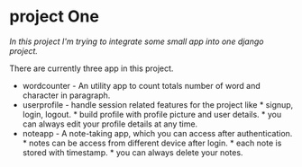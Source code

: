 # project One

*In this project I'm trying to integrate some small app into one django project.*

There are currently three app in this project.

* wordcounter - An utility app to count totals number of word and character in paragraph.
* userprofile - handle session related features for the project like
              * signup, login, logout.
              * build profile with profile picture and user details.
              * you can always edit your profile details at any time.
* noteapp - A note-taking app, which you can access after authentication.
          * notes can be access from different device after login.
          * each note is stored with timestamp.
          * you can always delete your notes.
